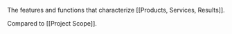 The features and functions that characterize [[Products, Services, Results]].

Compared to [[Project Scope]].